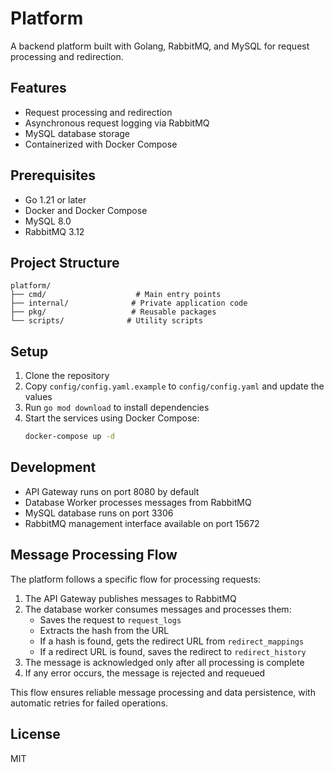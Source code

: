 # Platform

A backend platform built with Golang, RabbitMQ, and MySQL for request processing and redirection.

## Features

- Request processing and redirection
- Asynchronous request logging via RabbitMQ
- MySQL database storage
- Containerized with Docker Compose

## Prerequisites

- Go 1.21 or later
- Docker and Docker Compose
- MySQL 8.0
- RabbitMQ 3.12

## Project Structure

```
platform/
├── cmd/                    # Main entry points
├── internal/              # Private application code
├── pkg/                   # Reusable packages
└── scripts/              # Utility scripts
```

## Setup

1. Clone the repository
2. Copy `config/config.yaml.example` to `config/config.yaml` and update the values
3. Run `go mod download` to install dependencies
4. Start the services using Docker Compose:
   ```bash
   docker-compose up -d
   ```

## Development

- API Gateway runs on port 8080 by default
- Database Worker processes messages from RabbitMQ
- MySQL database runs on port 3306
- RabbitMQ management interface available on port 15672

## Message Processing Flow

The platform follows a specific flow for processing requests:

1. The API Gateway publishes messages to RabbitMQ
2. The database worker consumes messages and processes them:
   - Saves the request to `request_logs`
   - Extracts the hash from the URL
   - If a hash is found, gets the redirect URL from `redirect_mappings`
   - If a redirect URL is found, saves the redirect to `redirect_history`
3. The message is acknowledged only after all processing is complete
4. If any error occurs, the message is rejected and requeued

This flow ensures reliable message processing and data persistence, with automatic retries for failed operations.

## License

MIT 